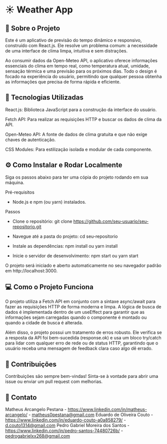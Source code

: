 # ☀️ Weather App

## 📝 Sobre o Projeto
Este é um aplicativo de previsão do tempo dinâmico e responsivo, construído com React.js. Ele resolve um problema comum: a necessidade de uma interface de clima limpa, intuitiva e sem distrações.

Ao consumir dados da Open-Meteo API, o aplicativo oferece informações essenciais do clima em tempo real, como temperatura atual, umidade, sensação térmica e uma previsão para os próximos dias. Todo o design é focado na experiência do usuário, permitindo que qualquer pessoa obtenha as informações que precisa de forma rápida e eficiente.

## 🚀 Tecnologias Utilizadas
React.js: Biblioteca JavaScript para a construção da interface do usuário.

Fetch API: Para realizar as requisições HTTP e buscar os dados de clima da API.

Open-Meteo API: A fonte de dados de clima gratuita e que não exige chaves de autenticação.

CSS Modules: Para estilização isolada e modular de cada componente.

## ⚙️ Como Instalar e Rodar Localmente
Siga os passos abaixo para ter uma cópia do projeto rodando em sua máquina.

Pré-requisitos
- Node.js e npm (ou yarn) instalados.

Passos
- Clone o repositório:
git clone https://github.com/seu-usuario/seu-repositorio.git

- Navegue até a pasta do projeto:
cd seu-repositorio

- Instale as dependências:
npm install
ou
yarn install

- Inicie o servidor de desenvolvimento:
npm start
ou
yarn start

O projeto será iniciado e aberto automaticamente no seu navegador padrão em http://localhost:3000.

## 💻 Como o Projeto Funciona
O projeto utiliza a Fetch API em conjunto com a sintaxe async/await para fazer as requisições HTTP de forma moderna e limpa. A lógica de busca de dados é implementada dentro de um useEffect para garantir que as informações sejam carregadas quando o componente é montado ou quando a cidade de busca é alterada.

Além disso, o projeto possui um tratamento de erros robusto. Ele verifica se a resposta da API foi bem-sucedida (response.ok) e usa um bloco try/catch para lidar com qualquer erro de rede ou de status HTTP, garantindo que o usuário receba uma mensagem de feedback clara caso algo dê errado.

## 🤝 Contribuições
Contribuições são sempre bem-vindas! Sinta-se à vontade para abrir uma issue ou enviar um pull request com melhorias.

## 📧 Contato
Matheus Arcangelo Pestana - https://www.linkedin.com/in/matheus-arcangelo/ - matheus0pestana@gmail.com
Eduardo de Oliveira Couto - https://www.linkedin.com/in/eduardo-couto-a0a858279/ - d.couto1314@gmail.com
Pedro Gabriel Moreira dos Santos - https://www.linkedin.com/in/pedro-santos-74480726b/ - pedrogabrielxx268@gmail.com
